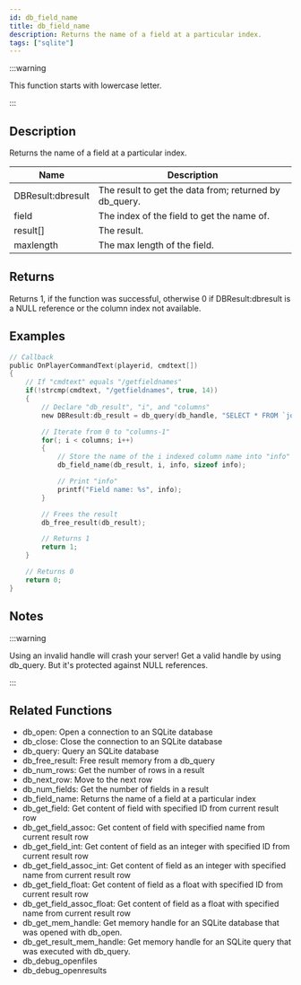 ```yaml
---
id: db_field_name
title: db_field_name
description: Returns the name of a field at a particular index.
tags: ["sqlite"]
---
```


:::warning

This function starts with lowercase letter.

:::

## Description

Returns the name of a field at a particular index.

| Name              | Description                                            |
| ----------------- | ------------------------------------------------------ |
| DBResult:dbresult | The result to get the data from; returned by db_query. |
| field             | The index of the field to get the name of.             |
| result[]          | The result.                                            |
| maxlength         | The max length of the field.                           |

## Returns

Returns 1, if the function was successful, otherwise 0 if DBResult:dbresult is a NULL reference or the column index not
available.

## Examples

```c
// Callback
public OnPlayerCommandText(playerid, cmdtext[])
{
	// If "cmdtext" equals "/getfieldnames"
	if(!strcmp(cmdtext, "/getfieldnames", true, 14))
	{
		// Declare "db_result", "i", and "columns"
		new DBResult:db_result = db_query(db_handle, "SELECT * FROM `join_log`"), i, columns = db_num_fields(db_result), info[30];

		// Iterate from 0 to "columns-1"
		for(; i < columns; i++)
		{
			// Store the name of the i indexed column name into "info"
			db_field_name(db_result, i, info, sizeof info);

			// Print "info"
			printf("Field name: %s", info);
		}

		// Frees the result
		db_free_result(db_result);

		// Returns 1
		return 1;
	}

	// Returns 0
	return 0;
}
```

## Notes

:::warning

Using an invalid handle will crash your server! Get a valid handle by using db_query. But it's protected against NULL
references.

:::

## Related Functions

- db_open: Open a connection to an SQLite database
- db_close: Close the connection to an SQLite database
- db_query: Query an SQLite database
- db_free_result: Free result memory from a db_query
- db_num_rows: Get the number of rows in a result
- db_next_row: Move to the next row
- db_num_fields: Get the number of fields in a result
- db_field_name: Returns the name of a field at a particular index
- db_get_field: Get content of field with specified ID from current result row
- db_get_field_assoc: Get content of field with specified name from current result row
- db_get_field_int: Get content of field as an integer with specified ID from current result row
- db_get_field_assoc_int: Get content of field as an integer with specified name from current result row
- db_get_field_float: Get content of field as a float with specified ID from current result row
- db_get_field_assoc_float: Get content of field as a float with specified name from current result row
- db_get_mem_handle: Get memory handle for an SQLite database that was opened with db_open.
- db_get_result_mem_handle: Get memory handle for an SQLite query that was executed with db_query.
- db_debug_openfiles
- db_debug_openresults
